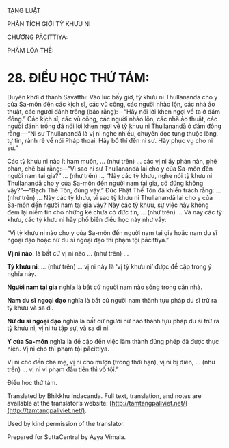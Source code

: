 

TẠNG LUẬT

PHÂN TÍCH GIỚI TỲ KHƯU NI

CHƯƠNG PĀCITTIYA:

PHẨM LÕA THỂ:

# 28\. ĐIỀU HỌC THỨ TÁM:

Duyên khởi ở thành Sāvatthī: Vào lúc bấy giờ, tỳ khưu ni Thullanandā cho y của Sa-môn đến các kịch sĩ, các vũ công, các người nhào lộn, các nhà ảo thuật, các người đánh trống (bảo rằng):—“Hãy nói lời khen ngợi về ta ở đám đông.” Các kịch sĩ, các vũ công, các người nhào lộn, các nhà ảo thuật, các người đánh trống đã nói lời khen ngợi về tỳ khưu ni Thullanandā ở đám đông rằng:—“Ni sư Thullanandā là vị ni nghe nhiều, chuyên đọc tụng thuộc lòng, tự tin, rành rẽ về nói Pháp thoại. Hãy bố thí đến ni sư. Hãy phục vụ cho ni sư.”

Các tỳ khưu ni nào ít ham muốn, … (như trên) … các vị ni ấy phàn nàn, phê phán, chê bai rằng:—“Vì sao ni sư Thullanandā lại cho y của Sa-môn đến người nam tại gia?” … (như trên) … “Này các tỳ khưu, nghe nói tỳ khưu ni Thullanandā cho y của Sa-môn đến người nam tại gia, có đúng không vậy?”—“Bạch Thế Tôn, đúng vậy.” Đức Phật Thế Tôn đã khiển trách rằng: … (như trên) … Này các tỳ khưu, vì sao tỳ khưu ni Thullanandā lại cho y của Sa-môn đến người nam tại gia vậy? Này các tỳ khưu, sự việc này không đem lại niềm tin cho những kẻ chưa có đức tin, … (như trên) … Và này các tỳ khưu, các tỳ khưu ni hãy phổ biến điều học này như vầy:

“Vị tỳ khưu ni nào cho y của Sa-môn đến người nam tại gia hoặc nam du sĩ ngoại đạo hoặc nữ du sĩ ngoại đạo thì phạm tội pācittiya.”

**Vị ni nào**: là bất cứ vị ni nào … (như trên) …

**Tỳ khưu ni**: … (như trên) … vị ni này là ‘vị tỳ khưu ni’ được đề cập trong ý nghĩa này.

**Người nam tại gia** nghĩa là bất cứ người nam nào sống trong căn nhà.

**Nam du sĩ ngoại đạo** nghĩa là bất cứ người nam thành tựu pháp du sĩ trừ ra tỳ khưu và sa di.

**Nữ du sĩ ngoại đạo** nghĩa là bất cứ người nữ nào thành tựu pháp du sĩ trừ ra tỳ khưu ni, vị ni tu tập sự, và sa di ni.

**Y của Sa-môn** nghĩa là đề cập đến việc làm thành đúng phép đã được thực hiện. Vị ni cho thì phạm tội pācittiya.

Vị ni cho đến cha mẹ, vị ni cho mượn (trong thời hạn), vị ni bị điên, … (như trên) … vị ni vi phạm đầu tiên thì vô tội.”

Điều học thứ tám.

Translated by Bhikkhu Indacanda. Full text, translation, and notes are available at the translator’s website: [http://tamtangpaliviet.net/](http://tamtangpaliviet.net/).

Used by kind permission of the translator.

Prepared for SuttaCentral by Ayya Vimala.